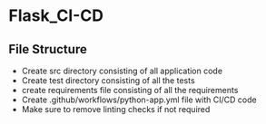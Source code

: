 # Flask_CI-CD

## File Structure

- Create src directory consisting of all application code
- Create test directory consisting of all the tests
- create requirements file consisting of all the requirements
- Create .github/workflows/python-app.yml file with CI/CD code
- Make sure to remove linting checks if not required